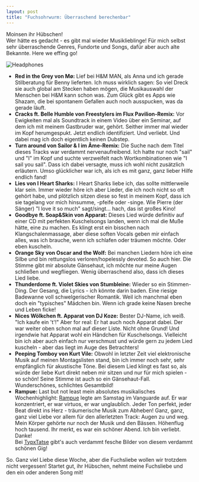 ```yaml
---
layout: post
title: "Fuchsohrwurm: Überraschend berechenbar"
---
```


Moinsen ihr Hübschen!  
Wer hätte es gedacht - es gibt mal wieder Musiklieblinge! Für mich selbst sehr überraschende Genres, Fundorte und Songs, dafür aber auch alte Bekannte. Here we effing go!  

![Headphones](https://farm6.staticflickr.com/5488/14106493585_40b72f8b13_c.jpg)  

* **Red in the Grey von Mø:** Lief bei H&M MAN, als Anna und ich gerade Stilberatung für Benny lieferten. Ich muss wirklich sagen: So viel Dreck sie auch global am Stecken haben mögen, die Musikauswahl der Menschen bei H&M kann schon was. Zum Glück gibt es Apps wie Shazam, die bei spontanem Gefallen auch noch ausspucken, was da gerade läuft. 
* **Cracks ft. Belle Humble von Freestylers im Flux Pavilion-Remix:** Vor Ewigkeiten mal als Soundtrack in einem Video über ein Seminar, auf dem ich mit meinem Gastbruder war, gehört. Seither immer mal wieder im Kopf herumgespukt. Jetzt endlich identifiziert. Und verliebt. Und dabei mag ich doch eigentlich keinen Dubstep.  
* **Turn around von Sailor & I im Âme-Remix:** Die Suche nach dem Titel dieses Tracks war verdammt nervenaufreibend. Ich hatte nur noch "sail" und "I" im Kopf und suchte verzweifelt nach Wortkombinationen wie "I sail you sail". Dass ich dabei versagte, muss ich wohl nicht zusätzlich erläutern. Umso glücklicher war ich, als ich es mit ganz, ganz lieber Hilfe endlich fand!   
* **Lies von I Heart Sharks:** I Heart Sharks liebe ich, das sollte mittlerweile klar sein. Immer wieder höre ich aber Lieder, die ich noch nicht so oft gehört habe, und plötzlich sitzen diese so fest in meinem Kopf, dass ich sie tagelang vor mich hinsumme, -pfeife oder -singe. Wie Pierre (der Sänger) "I love it so much" sagt/singt... hach, das ist großes Kino!  
* **Goodbye ft. Soap&Skin von Apparat:** Dieses Lied würde definitiv auf einer CD mit perfekten Kuschelsongs landen, wenn ich mal die Muße hätte, eine zu machen. Es klingt erst ein bisschen nach Klangschalenmassage, aber diese soften Vocals geben mir einfach alles, was ich brauche, wenn ich schlafen oder träumen möchte. Oder eben kuscheln.  
* **Orange Sky von Oscar and the Wolf:** Bei manchen Liedern höre ich eine Silbe und bin rettungslos verloren/hopelessly devoted. So auch hier. Die Stimme gibt mir absolute Gänsehaut, ich möchte nur meine Augen schließen und wegfliegen. Wenig überraschend also, dass ich dieses Lied liebe.   
* **Thunderdome ft. Violet Skies von Stumbleine:** Wieder so ein Stimmen-Ding. Der Gesang, die Lyrics - ich könnte darin baden. Eine riesige Badewanne voll schwelgerischer Romantik. Weil ich manchmal eben doch ein "typisches" Mädchen bin. Wenn ich grade keine Nasen breche und Leben ficke!  
* **Nices Wölkchen ft. Apparat von DJ Koze:** Bester DJ-Name, ich weiß. "Ich kaufe ein 't'!" Aber for real: Er hat auch noch Apparat dabei. Der war weiter oben schon mal auf dieser Liste. Nicht ohne Grund! Und irgendwie hat Apparat wohl ein Händchen für Kuschelsongs. Vielleicht bin ich aber auch einfach nur verschmust und würde gern zu jedem Lied kuscheln - aber das liegt im Auge des Betrachters!  
* **Peeping Tomboy von Kurt Vile:** Obwohl in letzter Zeit viel elektronische Musik auf meinen Montagslisten stand, bin ich immer noch sehr, sehr empfänglich für akustische Töne. Bei diesem Lied klingt es fast so, als würde der liebe Kurt direkt neben mir sitzen und nur für mich spielen - so schön! Seine Stimme ist auch so ein Gänsehaut-Fall. Wunderschönes, schlichtes Gesamtbild!  
* **Rampue:** Last but not least mein absolutes musikalisches Wochenhighlight: [Rampue](https://soundcloud.com/rampue) legte am Samstag im Vanguarde auf. Er war konzentriert, er war virtuos, er war unglaublich. Jeder Ton perfekt, jeder Beat direkt ins Herz - träumerische Musik zum Abheben! Ganz, ganz, ganz viel Liebe vor allem für den allerletzten Track: Augen zu und weg. Mein Körper gehörte nur noch der Musik und den Bässen. Höhenflug hoch tausend. Ihr merkt, es war ein schöner Abend. Ich bin verliebt. Danke!  
Bei [TypxTatse](https://www.facebook.com/photo.php?fbid=665488316821027&set=a.531366890233171.1073741828.529691840400676&type=1&theater) gibt's auch verdammt fesche Bilder von diesem verdammt schönen Gig!  

So. Ganz viel Liebe diese Woche, aber die Fuchsliebe wollen wir trotzdem nicht vergessen! Startet gut, ihr Hübschen, nehmt meine Fuchsliebe und den ein oder anderen Song mit!